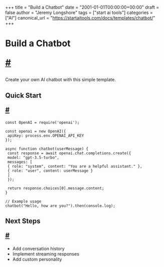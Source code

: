 +++
title = "Build a Chatbot"
date = "2001-01-01T00:00:00+00:00"
draft = false
author = "Jeremy Longshore"
tags = ["start ai tools"]
categories = ["AI"]
canonical_url = "https://startaitools.com/docs/templates/chatbot/"
+++

<h1 id="build-a-chatbot">
 Build a Chatbot
 
 <a class="anchor" href="#build-a-chatbot">#</a>
</h1>
<p>Create your own AI chatbot with this simple template.</p>
<h2 id="quick-start">
 Quick Start
 
 <a class="anchor" href="#quick-start">#</a>
</h2>
<div class="highlight"><pre class="chroma" tabindex="0"><code class="language-javascript" data-lang="javascript"><span class="line"><span class="cl"><span class="kr">const</span> <span class="nx">OpenAI</span> <span class="o">=</span> <span class="nx">require</span><span class="p">(</span><span class="s1">'openai'</span><span class="p">);</span>
</span></span><span class="line"><span class="cl">
</span></span><span class="line"><span class="cl"><span class="kr">const</span> <span class="nx">openai</span> <span class="o">=</span> <span class="k">new</span> <span class="nx">OpenAI</span><span class="p">({</span>
</span></span><span class="line"><span class="cl"> <span class="nx">apiKey</span><span class="o">:</span> <span class="nx">process</span><span class="p">.</span><span class="nx">env</span><span class="p">.</span><span class="nx">OPENAI_API_KEY</span>
</span></span><span class="line"><span class="cl"><span class="p">});</span>
</span></span><span class="line"><span class="cl">
</span></span><span class="line"><span class="cl"><span class="kr">async</span> <span class="kd">function</span> <span class="nx">chatbot</span><span class="p">(</span><span class="nx">userMessage</span><span class="p">)</span> <span class="p">{</span>
</span></span><span class="line"><span class="cl"> <span class="kr">const</span> <span class="nx">response</span> <span class="o">=</span> <span class="kr">await</span> <span class="nx">openai</span><span class="p">.</span><span class="nx">chat</span><span class="p">.</span><span class="nx">completions</span><span class="p">.</span><span class="nx">create</span><span class="p">({</span>
</span></span><span class="line"><span class="cl"> <span class="nx">model</span><span class="o">:</span> <span class="s2">"gpt-3.5-turbo"</span><span class="p">,</span>
</span></span><span class="line"><span class="cl"> <span class="nx">messages</span><span class="o">:</span> <span class="p">[</span>
</span></span><span class="line"><span class="cl"> <span class="p">{</span> <span class="nx">role</span><span class="o">:</span> <span class="s2">"system"</span><span class="p">,</span> <span class="nx">content</span><span class="o">:</span> <span class="s2">"You are a helpful assistant."</span> <span class="p">},</span>
</span></span><span class="line"><span class="cl"> <span class="p">{</span> <span class="nx">role</span><span class="o">:</span> <span class="s2">"user"</span><span class="p">,</span> <span class="nx">content</span><span class="o">:</span> <span class="nx">userMessage</span> <span class="p">}</span>
</span></span><span class="line"><span class="cl"> <span class="p">]</span>
</span></span><span class="line"><span class="cl"> <span class="p">});</span>
</span></span><span class="line"><span class="cl">
</span></span><span class="line"><span class="cl"> <span class="k">return</span> <span class="nx">response</span><span class="p">.</span><span class="nx">choices</span><span class="p">[</span><span class="mi">0</span><span class="p">].</span><span class="nx">message</span><span class="p">.</span><span class="nx">content</span><span class="p">;</span>
</span></span><span class="line"><span class="cl"><span class="p">}</span>
</span></span><span class="line"><span class="cl">
</span></span><span class="line"><span class="cl"><span class="c1">// Example usage
</span></span></span><span class="line"><span class="cl"><span class="c1"></span><span class="nx">chatbot</span><span class="p">(</span><span class="s2">"Hello, how are you?"</span><span class="p">).</span><span class="nx">then</span><span class="p">(</span><span class="nx">console</span><span class="p">.</span><span class="nx">log</span><span class="p">);</span>
</span></span></code></pre></div><h2 id="next-steps">
 Next Steps
 
 <a class="anchor" href="#next-steps">#</a>
</h2>
<ul>
<li>Add conversation history</li>
<li>Implement streaming responses</li>
<li>Add custom personality</li>
</ul>
